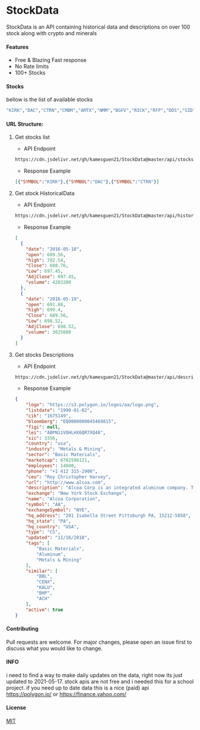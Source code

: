 # StockData

StockData is an API containing historical data and descriptions on over 100 stock along with crypto and minerals
#### Features

 * Free & Blazing Fast response
 * No Rate limits
 * 100+ Stocks
#### Stocks

bellow is the list of available stocks

```bash
"KIRK","DAC","CTRN","CMBM","AMTX","NMM","BGFV","RICK","RFP","DDS","SID","FNKO","BXC","TGB","STKS","UAN","HOV","HOME","NOTV","SIG","NESRW","TMST","FCX","HYRE","LOVE","NTP","TWI","AA","SBOW","UROY","TGLS","ORGO","SPLP","HRI","SBLK","OLN","RRD","FLXS","PRTY","EGLE","REPX","BBW","LB","SCHN","RILY","ANF","CVGI","AVID","CAR","JYNT","EPIX","INTT","AHT-I","MOXC","LOB","VOLT","ESEA","FUTU","CLF","AR","SMTS","GDEN","TTI","SI","AHT-F","BWMX","XPEL","BNTX","PLBY","WLMS","FLL","CROX","SIC","RCON","EGLX","HIBB","AHT-H","CX","ARCB","VSTO","CELH","GTIM","CUBI","DEN","AEO","SGRY","VEDL","KTB","MT","LXU","MKTY","TROX","GTLS","CAL","GPS","SOLY","LIVE","CPRI","AAPL","SBUX","MSFT","CSCO","QCOM","FB","AMZN","TSLA","AMD","ZNGA","GOLD","BTC-USD","OIL","SILVER"
```
#### URL Structure:
 1. Get stocks list
    - API Endpoint 
    
    ```bash 
    https://cdn.jsdelivr.net/gh/kamesguen21/StockData@master/api/stocks.json
    ```
    - Response Example 
    ```json 
    [{"SYMBOL":"KIRK"},{"SYMBOL":"DAC"},{"SYMBOL":"CTRN"}]
    ```
 2. Get stock HistoricalData
     - API Endpoint 
     
     ```bash 
     https://cdn.jsdelivr.net/gh/kamesguen21/StockData@master/api/historical/{SYMBOL}.json
     ```
     - Response Example 
     ```json 
     [
       {
         "date": "2016-05-18",
         "open": 689.56,
         "high": 702.54,
         "Close": 688.76,
         "Low": 697.45,
         "AdjClose": 697.45,
         "volume": 4283200
       },
       {
         "date": "2016-05-19",
         "open": 691.88,
         "high": 699.4,
         "Close": 689.56,
         "Low": 698.52,
         "AdjClose": 698.52,
         "volume": 3025600
       }
    ]
     ```
 3. Get stocks Descriptions
    - API Endpoint 
    ```bash 
    https://cdn.jsdelivr.net/gh/kamesguen21/StockData@master/api/description/{SYMBOL}.json
    ```
    - Response Example 
    ```json 
    {
        "logo": "https://s3.polygon.io/logos/aa/logo.png",
        "listdate": "1990-01-02",
        "cik": "1675149",
        "bloomberg": "EQ0000000045469815",
        "figi": null,
        "lei": "ABPN11VOHLHX6QR7XQ48",
        "sic": 3356,
        "country": "usa",
        "industry": "Metals & Mining",
        "sector": "Basic Materials",
        "marketcap": 6702596121,
        "employees": 14600,
        "phone": "+1 412 315-2900",
        "ceo": "Roy Christopher Harvey",
        "url": "http://www.alcoa.com",
        "description": "Alcoa Corp is an integrated aluminum company. The company engages in aluminum production from bauxite mining to manufactures finished aluminum goods. It serves finished aluminum goods to a wide-variety of industrial end markets.",
        "exchange": "New York Stock Exchange",
        "name": "Alcoa Corporation",
        "symbol": "AA",
        "exchangeSymbol": "NYE",
        "hq_address": "201 Isabella Street Pittsburgh PA, 15212-5858",
        "hq_state": "PA",
        "hq_country": "USA",
        "type": "CS",
        "updated": "11/16/2018",
        "tags": [
            "Basic Materials",
            "Aluminum",
            "Metals & Mining"
        ],
        "similar": [
            "BBL",
            "CENX",
            "KALU",
            "BHP",
            "ACH"
        ],
        "active": true
    }
    ```
 
#### Contributing
Pull requests are welcome. For major changes, please open an issue first to discuss what you would like to change.
#### INFO
i need to find a way to make daily updates on the data, right now its just updated to 2021-05-17. stock apis are not free and i needed this for a school project.
if you need up to date data this is a nice (paid) api https://polygon.io/ or https://finance.yahoo.com/

#### License
[MIT](https://github.com/kamesguen21/StockData/blob/master/LICENSE)
